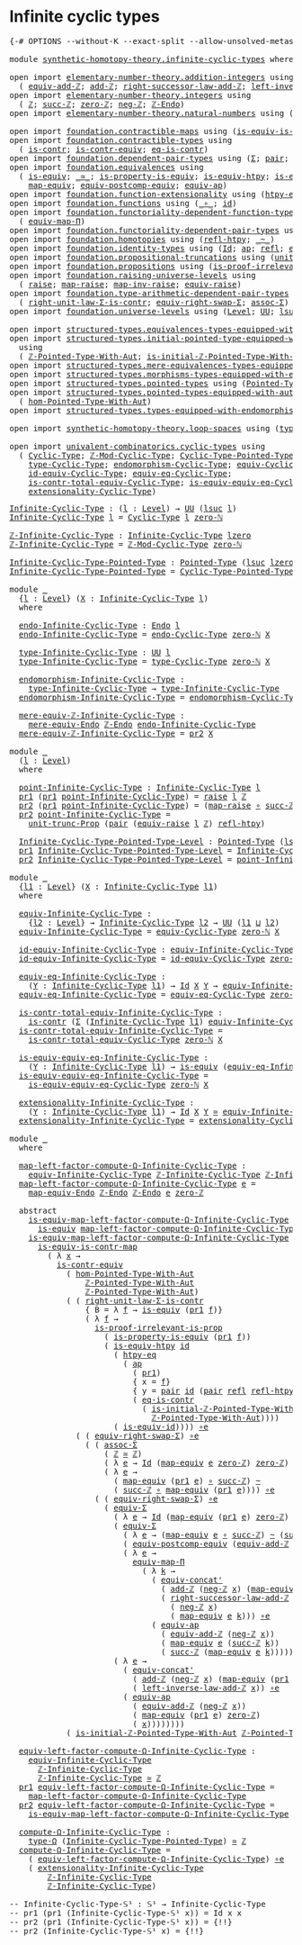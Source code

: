 # Infinite cyclic types

<pre class="Agda"><a id="34" class="Symbol">{-#</a> <a id="38" class="Keyword">OPTIONS</a> <a id="46" class="Pragma">--without-K</a> <a id="58" class="Pragma">--exact-split</a> <a id="72" class="Pragma">--allow-unsolved-metas</a> <a id="95" class="Symbol">#-}</a>

<a id="100" class="Keyword">module</a> <a id="107" href="synthetic-homotopy-theory.infinite-cyclic-types.html" class="Module">synthetic-homotopy-theory.infinite-cyclic-types</a> <a id="155" class="Keyword">where</a>

<a id="162" class="Keyword">open</a> <a id="167" class="Keyword">import</a> <a id="174" href="elementary-number-theory.addition-integers.html" class="Module">elementary-number-theory.addition-integers</a> <a id="217" class="Keyword">using</a>
  <a id="225" class="Symbol">(</a> <a id="227" href="elementary-number-theory.addition-integers.html#14023" class="Function">equiv-add-ℤ</a><a id="238" class="Symbol">;</a> <a id="240" href="elementary-number-theory.addition-integers.html#1631" class="Function">add-ℤ</a><a id="245" class="Symbol">;</a> <a id="247" href="elementary-number-theory.addition-integers.html#4142" class="Function">right-successor-law-add-ℤ</a><a id="272" class="Symbol">;</a> <a id="274" href="elementary-number-theory.addition-integers.html#7305" class="Function">left-inverse-law-add-ℤ</a><a id="296" class="Symbol">)</a>
<a id="298" class="Keyword">open</a> <a id="303" class="Keyword">import</a> <a id="310" href="elementary-number-theory.integers.html" class="Module">elementary-number-theory.integers</a> <a id="344" class="Keyword">using</a>
  <a id="352" class="Symbol">(</a> <a id="354" href="elementary-number-theory.integers.html#2078" class="Function">ℤ</a><a id="355" class="Symbol">;</a> <a id="357" href="elementary-number-theory.integers.html#3662" class="Function">succ-ℤ</a><a id="363" class="Symbol">;</a> <a id="365" href="elementary-number-theory.integers.html#2321" class="Function">zero-ℤ</a><a id="371" class="Symbol">;</a> <a id="373" href="elementary-number-theory.integers.html#4087" class="Function">neg-ℤ</a><a id="378" class="Symbol">;</a> <a id="380" href="elementary-number-theory.integers.html#3987" class="Function">ℤ-Endo</a><a id="386" class="Symbol">)</a>
<a id="388" class="Keyword">open</a> <a id="393" class="Keyword">import</a> <a id="400" href="elementary-number-theory.natural-numbers.html" class="Module">elementary-number-theory.natural-numbers</a> <a id="441" class="Keyword">using</a> <a id="447" class="Symbol">(</a><a id="448" href="elementary-number-theory.natural-numbers.html#1569" class="InductiveConstructor">zero-ℕ</a><a id="454" class="Symbol">)</a>

<a id="457" class="Keyword">open</a> <a id="462" class="Keyword">import</a> <a id="469" href="foundation.contractible-maps.html" class="Module">foundation.contractible-maps</a> <a id="498" class="Keyword">using</a> <a id="504" class="Symbol">(</a><a id="505" href="foundation-core.contractible-maps.html#2380" class="Function">is-equiv-is-contr-map</a><a id="526" class="Symbol">)</a>
<a id="528" class="Keyword">open</a> <a id="533" class="Keyword">import</a> <a id="540" href="foundation.contractible-types.html" class="Module">foundation.contractible-types</a> <a id="570" class="Keyword">using</a>
  <a id="578" class="Symbol">(</a> <a id="580" href="foundation-core.contractible-types.html#1006" class="Function">is-contr</a><a id="588" class="Symbol">;</a> <a id="590" href="foundation-core.contractible-types.html#3304" class="Function">is-contr-equiv</a><a id="604" class="Symbol">;</a> <a id="606" href="foundation-core.contractible-types.html#1311" class="Function">eq-is-contr</a><a id="617" class="Symbol">)</a>
<a id="619" class="Keyword">open</a> <a id="624" class="Keyword">import</a> <a id="631" href="foundation.dependent-pair-types.html" class="Module">foundation.dependent-pair-types</a> <a id="663" class="Keyword">using</a> <a id="669" class="Symbol">(</a><a id="670" href="foundation-core.dependent-pair-types.html#515" class="Record">Σ</a><a id="671" class="Symbol">;</a> <a id="673" href="foundation-core.dependent-pair-types.html#588" class="InductiveConstructor">pair</a><a id="677" class="Symbol">;</a> <a id="679" href="foundation-core.dependent-pair-types.html#605" class="Field">pr1</a><a id="682" class="Symbol">;</a> <a id="684" href="foundation-core.dependent-pair-types.html#617" class="Field">pr2</a><a id="687" class="Symbol">)</a>
<a id="689" class="Keyword">open</a> <a id="694" class="Keyword">import</a> <a id="701" href="foundation.equivalences.html" class="Module">foundation.equivalences</a> <a id="725" class="Keyword">using</a>
  <a id="733" class="Symbol">(</a> <a id="735" href="foundation-core.equivalences.html#1556" class="Function">is-equiv</a><a id="743" class="Symbol">;</a> <a id="745" href="foundation-core.equivalences.html#1621" class="Function Operator">_≃_</a><a id="748" class="Symbol">;</a> <a id="750" href="foundation.equivalences.html#11306" class="Function">is-property-is-equiv</a><a id="770" class="Symbol">;</a> <a id="772" href="foundation-core.equivalences.html#10158" class="Function">is-equiv-htpy</a><a id="785" class="Symbol">;</a> <a id="787" href="foundation-core.equivalences.html#2323" class="Function">is-equiv-id</a><a id="798" class="Symbol">;</a> <a id="800" href="foundation-core.equivalences.html#7869" class="Function Operator">_∘e_</a><a id="804" class="Symbol">;</a>
    <a id="810" href="foundation-core.equivalences.html#1821" class="Function">map-equiv</a><a id="819" class="Symbol">;</a> <a id="821" href="foundation.equivalences.html#18187" class="Function">equiv-postcomp-equiv</a><a id="841" class="Symbol">;</a> <a id="843" href="foundation-core.equivalences.html#16746" class="Function">equiv-ap</a><a id="851" class="Symbol">)</a>
<a id="853" class="Keyword">open</a> <a id="858" class="Keyword">import</a> <a id="865" href="foundation.function-extensionality.html" class="Module">foundation.function-extensionality</a> <a id="900" class="Keyword">using</a> <a id="906" class="Symbol">(</a><a id="907" href="foundation-core.function-extensionality.html#965" class="Function">htpy-eq</a><a id="914" class="Symbol">)</a>
<a id="916" class="Keyword">open</a> <a id="921" class="Keyword">import</a> <a id="928" href="foundation.functions.html" class="Module">foundation.functions</a> <a id="949" class="Keyword">using</a> <a id="955" class="Symbol">(</a><a id="956" href="foundation-core.functions.html#420" class="Function Operator">_∘_</a><a id="959" class="Symbol">;</a> <a id="961" href="foundation-core.functions.html#322" class="Function">id</a><a id="963" class="Symbol">)</a>
<a id="965" class="Keyword">open</a> <a id="970" class="Keyword">import</a> <a id="977" href="foundation.functoriality-dependent-function-types.html" class="Module">foundation.functoriality-dependent-function-types</a> <a id="1027" class="Keyword">using</a>
  <a id="1035" class="Symbol">(</a> <a id="1037" href="foundation-core.functoriality-dependent-function-types.html#2227" class="Function">equiv-map-Π</a><a id="1048" class="Symbol">)</a>
<a id="1050" class="Keyword">open</a> <a id="1055" class="Keyword">import</a> <a id="1062" href="foundation.functoriality-dependent-pair-types.html" class="Module">foundation.functoriality-dependent-pair-types</a> <a id="1108" class="Keyword">using</a> <a id="1114" class="Symbol">(</a><a id="1115" href="foundation-core.functoriality-dependent-pair-types.html#10884" class="Function">equiv-Σ</a><a id="1122" class="Symbol">)</a>
<a id="1124" class="Keyword">open</a> <a id="1129" class="Keyword">import</a> <a id="1136" href="foundation.homotopies.html" class="Module">foundation.homotopies</a> <a id="1158" class="Keyword">using</a> <a id="1164" class="Symbol">(</a><a id="1165" href="foundation-core.homotopies.html#1368" class="Function">refl-htpy</a><a id="1174" class="Symbol">;</a> <a id="1176" href="foundation-core.homotopies.html#1249" class="Function Operator">_~_</a><a id="1179" class="Symbol">)</a>
<a id="1181" class="Keyword">open</a> <a id="1186" class="Keyword">import</a> <a id="1193" href="foundation.identity-types.html" class="Module">foundation.identity-types</a> <a id="1219" class="Keyword">using</a> <a id="1225" class="Symbol">(</a><a id="1226" href="foundation-core.identity-types.html#1767" class="Datatype">Id</a><a id="1228" class="Symbol">;</a> <a id="1230" href="foundation-core.identity-types.html#4003" class="Function">ap</a><a id="1232" class="Symbol">;</a> <a id="1234" href="foundation-core.identity-types.html#1820" class="InductiveConstructor">refl</a><a id="1238" class="Symbol">;</a> <a id="1240" href="foundation.identity-types.html#2719" class="Function">equiv-concat&#39;</a><a id="1253" class="Symbol">)</a>
<a id="1255" class="Keyword">open</a> <a id="1260" class="Keyword">import</a> <a id="1267" href="foundation.propositional-truncations.html" class="Module">foundation.propositional-truncations</a> <a id="1304" class="Keyword">using</a> <a id="1310" class="Symbol">(</a><a id="1311" href="foundation.propositional-truncations.html#2293" class="Function">unit-trunc-Prop</a><a id="1326" class="Symbol">)</a>
<a id="1328" class="Keyword">open</a> <a id="1333" class="Keyword">import</a> <a id="1340" href="foundation.propositions.html" class="Module">foundation.propositions</a> <a id="1364" class="Keyword">using</a> <a id="1370" class="Symbol">(</a><a id="1371" href="foundation-core.propositions.html#3047" class="Function">is-proof-irrelevant-is-prop</a><a id="1398" class="Symbol">)</a>
<a id="1400" class="Keyword">open</a> <a id="1405" class="Keyword">import</a> <a id="1412" href="foundation.raising-universe-levels.html" class="Module">foundation.raising-universe-levels</a> <a id="1447" class="Keyword">using</a>
  <a id="1455" class="Symbol">(</a> <a id="1457" href="foundation.raising-universe-levels.html#973" class="Datatype">raise</a><a id="1462" class="Symbol">;</a> <a id="1464" href="foundation.raising-universe-levels.html#1038" class="InductiveConstructor">map-raise</a><a id="1473" class="Symbol">;</a> <a id="1475" href="foundation.raising-universe-levels.html#1114" class="Function">map-inv-raise</a><a id="1488" class="Symbol">;</a> <a id="1490" href="foundation.raising-universe-levels.html#1550" class="Function">equiv-raise</a><a id="1501" class="Symbol">)</a>
<a id="1503" class="Keyword">open</a> <a id="1508" class="Keyword">import</a> <a id="1515" href="foundation.type-arithmetic-dependent-pair-types.html" class="Module">foundation.type-arithmetic-dependent-pair-types</a> <a id="1563" class="Keyword">using</a>
  <a id="1571" class="Symbol">(</a> <a id="1573" href="foundation-core.type-arithmetic-dependent-pair-types.html#4314" class="Function">right-unit-law-Σ-is-contr</a><a id="1598" class="Symbol">;</a> <a id="1600" href="foundation-core.type-arithmetic-dependent-pair-types.html#11376" class="Function">equiv-right-swap-Σ</a><a id="1618" class="Symbol">;</a> <a id="1620" href="foundation-core.type-arithmetic-dependent-pair-types.html#5675" class="Function">assoc-Σ</a><a id="1627" class="Symbol">)</a>
<a id="1629" class="Keyword">open</a> <a id="1634" class="Keyword">import</a> <a id="1641" href="foundation.universe-levels.html" class="Module">foundation.universe-levels</a> <a id="1668" class="Keyword">using</a> <a id="1674" class="Symbol">(</a><a id="1675" href="Agda.Primitive.html#597" class="Postulate">Level</a><a id="1680" class="Symbol">;</a> <a id="1682" href="foundation-core.universe-levels.html#235" class="Primitive">UU</a><a id="1684" class="Symbol">;</a> <a id="1686" href="Agda.Primitive.html#780" class="Primitive">lsuc</a><a id="1690" class="Symbol">;</a> <a id="1692" href="Agda.Primitive.html#764" class="Primitive">lzero</a><a id="1697" class="Symbol">;</a> <a id="1699" href="Agda.Primitive.html#810" class="Primitive Operator">_⊔_</a><a id="1702" class="Symbol">)</a>

<a id="1705" class="Keyword">open</a> <a id="1710" class="Keyword">import</a> <a id="1717" href="structured-types.equivalences-types-equipped-with-endomorphisms.html" class="Module">structured-types.equivalences-types-equipped-with-endomorphisms</a>
<a id="1781" class="Keyword">open</a> <a id="1786" class="Keyword">import</a> <a id="1793" href="structured-types.initial-pointed-type-equipped-with-automorphism.html" class="Module">structured-types.initial-pointed-type-equipped-with-automorphism</a>
  <a id="1860" class="Keyword">using</a>
  <a id="1868" class="Symbol">(</a> <a id="1870" href="structured-types.initial-pointed-type-equipped-with-automorphism.html#993" class="Function">ℤ-Pointed-Type-With-Aut</a><a id="1893" class="Symbol">;</a> <a id="1895" href="structured-types.initial-pointed-type-equipped-with-automorphism.html#9674" class="Function">is-initial-ℤ-Pointed-Type-With-Aut</a><a id="1929" class="Symbol">)</a>
<a id="1931" class="Keyword">open</a> <a id="1936" class="Keyword">import</a> <a id="1943" href="structured-types.mere-equivalences-types-equipped-with-endomorphisms.html" class="Module">structured-types.mere-equivalences-types-equipped-with-endomorphisms</a>
<a id="2012" class="Keyword">open</a> <a id="2017" class="Keyword">import</a> <a id="2024" href="structured-types.morphisms-types-equipped-with-endomorphisms.html" class="Module">structured-types.morphisms-types-equipped-with-endomorphisms</a>
<a id="2085" class="Keyword">open</a> <a id="2090" class="Keyword">import</a> <a id="2097" href="structured-types.pointed-types.html" class="Module">structured-types.pointed-types</a> <a id="2128" class="Keyword">using</a> <a id="2134" class="Symbol">(</a><a id="2135" href="structured-types.pointed-types.html#383" class="Function">Pointed-Type</a><a id="2147" class="Symbol">)</a>
<a id="2149" class="Keyword">open</a> <a id="2154" class="Keyword">import</a> <a id="2161" href="structured-types.pointed-types-equipped-with-automorphisms.html" class="Module">structured-types.pointed-types-equipped-with-automorphisms</a> <a id="2220" class="Keyword">using</a>
  <a id="2228" class="Symbol">(</a> <a id="2230" href="structured-types.pointed-types-equipped-with-automorphisms.html#2515" class="Function">hom-Pointed-Type-With-Aut</a><a id="2255" class="Symbol">)</a>
<a id="2257" class="Keyword">open</a> <a id="2262" class="Keyword">import</a> <a id="2269" href="structured-types.types-equipped-with-endomorphisms.html" class="Module">structured-types.types-equipped-with-endomorphisms</a>

<a id="2321" class="Keyword">open</a> <a id="2326" class="Keyword">import</a> <a id="2333" href="synthetic-homotopy-theory.loop-spaces.html" class="Module">synthetic-homotopy-theory.loop-spaces</a> <a id="2371" class="Keyword">using</a> <a id="2377" class="Symbol">(</a><a id="2378" href="synthetic-homotopy-theory.loop-spaces.html#1115" class="Function">type-Ω</a><a id="2384" class="Symbol">)</a>

<a id="2387" class="Keyword">open</a> <a id="2392" class="Keyword">import</a> <a id="2399" href="univalent-combinatorics.cyclic-types.html" class="Module">univalent-combinatorics.cyclic-types</a> <a id="2436" class="Keyword">using</a>
  <a id="2444" class="Symbol">(</a> <a id="2446" href="univalent-combinatorics.cyclic-types.html#4225" class="Function">Cyclic-Type</a><a id="2457" class="Symbol">;</a> <a id="2459" href="univalent-combinatorics.cyclic-types.html#5695" class="Function">ℤ-Mod-Cyclic-Type</a><a id="2476" class="Symbol">;</a> <a id="2478" href="univalent-combinatorics.cyclic-types.html#5958" class="Function">Cyclic-Type-Pointed-Type</a><a id="2502" class="Symbol">;</a> <a id="2504" href="univalent-combinatorics.cyclic-types.html#4382" class="Function">endo-Cyclic-Type</a><a id="2520" class="Symbol">;</a>
    <a id="2526" href="univalent-combinatorics.cyclic-types.html#4438" class="Function">type-Cyclic-Type</a><a id="2542" class="Symbol">;</a> <a id="2544" href="univalent-combinatorics.cyclic-types.html#4513" class="Function">endomorphism-Cyclic-Type</a><a id="2568" class="Symbol">;</a> <a id="2570" href="univalent-combinatorics.cyclic-types.html#6272" class="Function">equiv-Cyclic-Type</a><a id="2587" class="Symbol">;</a>
    <a id="2593" href="univalent-combinatorics.cyclic-types.html#7111" class="Function">id-equiv-Cyclic-Type</a><a id="2613" class="Symbol">;</a> <a id="2615" href="univalent-combinatorics.cyclic-types.html#7272" class="Function">equiv-eq-Cyclic-Type</a><a id="2635" class="Symbol">;</a>
    <a id="2641" href="univalent-combinatorics.cyclic-types.html#7411" class="Function">is-contr-total-equiv-Cyclic-Type</a><a id="2673" class="Symbol">;</a> <a id="2675" href="univalent-combinatorics.cyclic-types.html#7890" class="Function">is-equiv-equiv-eq-Cyclic-Type</a><a id="2704" class="Symbol">;</a>
    <a id="2710" href="univalent-combinatorics.cyclic-types.html#8132" class="Function">extensionality-Cyclic-Type</a><a id="2736" class="Symbol">)</a>
</pre>
<pre class="Agda"><a id="Infinite-Cyclic-Type"></a><a id="2751" href="synthetic-homotopy-theory.infinite-cyclic-types.html#2751" class="Function">Infinite-Cyclic-Type</a> <a id="2772" class="Symbol">:</a> <a id="2774" class="Symbol">(</a><a id="2775" href="synthetic-homotopy-theory.infinite-cyclic-types.html#2775" class="Bound">l</a> <a id="2777" class="Symbol">:</a> <a id="2779" href="Agda.Primitive.html#597" class="Postulate">Level</a><a id="2784" class="Symbol">)</a> <a id="2786" class="Symbol">→</a> <a id="2788" href="foundation-core.universe-levels.html#235" class="Primitive">UU</a> <a id="2791" class="Symbol">(</a><a id="2792" href="Agda.Primitive.html#780" class="Primitive">lsuc</a> <a id="2797" href="synthetic-homotopy-theory.infinite-cyclic-types.html#2775" class="Bound">l</a><a id="2798" class="Symbol">)</a>
<a id="2800" href="synthetic-homotopy-theory.infinite-cyclic-types.html#2751" class="Function">Infinite-Cyclic-Type</a> <a id="2821" href="synthetic-homotopy-theory.infinite-cyclic-types.html#2821" class="Bound">l</a> <a id="2823" class="Symbol">=</a> <a id="2825" href="univalent-combinatorics.cyclic-types.html#4225" class="Function">Cyclic-Type</a> <a id="2837" href="synthetic-homotopy-theory.infinite-cyclic-types.html#2821" class="Bound">l</a> <a id="2839" href="elementary-number-theory.natural-numbers.html#1569" class="InductiveConstructor">zero-ℕ</a> 

<a id="ℤ-Infinite-Cyclic-Type"></a><a id="2848" href="synthetic-homotopy-theory.infinite-cyclic-types.html#2848" class="Function">ℤ-Infinite-Cyclic-Type</a> <a id="2871" class="Symbol">:</a> <a id="2873" href="synthetic-homotopy-theory.infinite-cyclic-types.html#2751" class="Function">Infinite-Cyclic-Type</a> <a id="2894" href="Agda.Primitive.html#764" class="Primitive">lzero</a>
<a id="2900" href="synthetic-homotopy-theory.infinite-cyclic-types.html#2848" class="Function">ℤ-Infinite-Cyclic-Type</a> <a id="2923" class="Symbol">=</a> <a id="2925" href="univalent-combinatorics.cyclic-types.html#5695" class="Function">ℤ-Mod-Cyclic-Type</a> <a id="2943" href="elementary-number-theory.natural-numbers.html#1569" class="InductiveConstructor">zero-ℕ</a>

<a id="Infinite-Cyclic-Type-Pointed-Type"></a><a id="2951" href="synthetic-homotopy-theory.infinite-cyclic-types.html#2951" class="Function">Infinite-Cyclic-Type-Pointed-Type</a> <a id="2985" class="Symbol">:</a> <a id="2987" href="structured-types.pointed-types.html#383" class="Function">Pointed-Type</a> <a id="3000" class="Symbol">(</a><a id="3001" href="Agda.Primitive.html#780" class="Primitive">lsuc</a> <a id="3006" href="Agda.Primitive.html#764" class="Primitive">lzero</a><a id="3011" class="Symbol">)</a>
<a id="3013" href="synthetic-homotopy-theory.infinite-cyclic-types.html#2951" class="Function">Infinite-Cyclic-Type-Pointed-Type</a> <a id="3047" class="Symbol">=</a> <a id="3049" href="univalent-combinatorics.cyclic-types.html#5958" class="Function">Cyclic-Type-Pointed-Type</a> <a id="3074" href="elementary-number-theory.natural-numbers.html#1569" class="InductiveConstructor">zero-ℕ</a>

<a id="3082" class="Keyword">module</a> <a id="3089" href="synthetic-homotopy-theory.infinite-cyclic-types.html#3089" class="Module">_</a>
  <a id="3093" class="Symbol">{</a><a id="3094" href="synthetic-homotopy-theory.infinite-cyclic-types.html#3094" class="Bound">l</a> <a id="3096" class="Symbol">:</a> <a id="3098" href="Agda.Primitive.html#597" class="Postulate">Level</a><a id="3103" class="Symbol">}</a> <a id="3105" class="Symbol">(</a><a id="3106" href="synthetic-homotopy-theory.infinite-cyclic-types.html#3106" class="Bound">X</a> <a id="3108" class="Symbol">:</a> <a id="3110" href="synthetic-homotopy-theory.infinite-cyclic-types.html#2751" class="Function">Infinite-Cyclic-Type</a> <a id="3131" href="synthetic-homotopy-theory.infinite-cyclic-types.html#3094" class="Bound">l</a><a id="3132" class="Symbol">)</a>
  <a id="3136" class="Keyword">where</a>

  <a id="3145" href="synthetic-homotopy-theory.infinite-cyclic-types.html#3145" class="Function">endo-Infinite-Cyclic-Type</a> <a id="3171" class="Symbol">:</a> <a id="3173" href="structured-types.types-equipped-with-endomorphisms.html#454" class="Function">Endo</a> <a id="3178" href="synthetic-homotopy-theory.infinite-cyclic-types.html#3094" class="Bound">l</a>
  <a id="3182" href="synthetic-homotopy-theory.infinite-cyclic-types.html#3145" class="Function">endo-Infinite-Cyclic-Type</a> <a id="3208" class="Symbol">=</a> <a id="3210" href="univalent-combinatorics.cyclic-types.html#4382" class="Function">endo-Cyclic-Type</a> <a id="3227" href="elementary-number-theory.natural-numbers.html#1569" class="InductiveConstructor">zero-ℕ</a> <a id="3234" href="synthetic-homotopy-theory.infinite-cyclic-types.html#3106" class="Bound">X</a>
  
  <a id="3241" href="synthetic-homotopy-theory.infinite-cyclic-types.html#3241" class="Function">type-Infinite-Cyclic-Type</a> <a id="3267" class="Symbol">:</a> <a id="3269" href="foundation-core.universe-levels.html#235" class="Primitive">UU</a> <a id="3272" href="synthetic-homotopy-theory.infinite-cyclic-types.html#3094" class="Bound">l</a>
  <a id="3276" href="synthetic-homotopy-theory.infinite-cyclic-types.html#3241" class="Function">type-Infinite-Cyclic-Type</a> <a id="3302" class="Symbol">=</a> <a id="3304" href="univalent-combinatorics.cyclic-types.html#4438" class="Function">type-Cyclic-Type</a> <a id="3321" href="elementary-number-theory.natural-numbers.html#1569" class="InductiveConstructor">zero-ℕ</a> <a id="3328" href="synthetic-homotopy-theory.infinite-cyclic-types.html#3106" class="Bound">X</a>
  
  <a id="3335" href="synthetic-homotopy-theory.infinite-cyclic-types.html#3335" class="Function">endomorphism-Infinite-Cyclic-Type</a> <a id="3369" class="Symbol">:</a>
    <a id="3375" href="synthetic-homotopy-theory.infinite-cyclic-types.html#3241" class="Function">type-Infinite-Cyclic-Type</a> <a id="3401" class="Symbol">→</a> <a id="3403" href="synthetic-homotopy-theory.infinite-cyclic-types.html#3241" class="Function">type-Infinite-Cyclic-Type</a>
  <a id="3431" href="synthetic-homotopy-theory.infinite-cyclic-types.html#3335" class="Function">endomorphism-Infinite-Cyclic-Type</a> <a id="3465" class="Symbol">=</a> <a id="3467" href="univalent-combinatorics.cyclic-types.html#4513" class="Function">endomorphism-Cyclic-Type</a> <a id="3492" href="elementary-number-theory.natural-numbers.html#1569" class="InductiveConstructor">zero-ℕ</a> <a id="3499" href="synthetic-homotopy-theory.infinite-cyclic-types.html#3106" class="Bound">X</a>

  <a id="3504" href="synthetic-homotopy-theory.infinite-cyclic-types.html#3504" class="Function">mere-equiv-ℤ-Infinite-Cyclic-Type</a> <a id="3538" class="Symbol">:</a>
    <a id="3544" href="structured-types.mere-equivalences-types-equipped-with-endomorphisms.html#944" class="Function">mere-equiv-Endo</a> <a id="3560" href="elementary-number-theory.integers.html#3987" class="Function">ℤ-Endo</a> <a id="3567" href="synthetic-homotopy-theory.infinite-cyclic-types.html#3145" class="Function">endo-Infinite-Cyclic-Type</a>
  <a id="3595" href="synthetic-homotopy-theory.infinite-cyclic-types.html#3504" class="Function">mere-equiv-ℤ-Infinite-Cyclic-Type</a> <a id="3629" class="Symbol">=</a> <a id="3631" href="foundation-core.dependent-pair-types.html#617" class="Field">pr2</a> <a id="3635" href="synthetic-homotopy-theory.infinite-cyclic-types.html#3106" class="Bound">X</a>
  
<a id="3640" class="Keyword">module</a> <a id="3647" href="synthetic-homotopy-theory.infinite-cyclic-types.html#3647" class="Module">_</a>
  <a id="3651" class="Symbol">(</a><a id="3652" href="synthetic-homotopy-theory.infinite-cyclic-types.html#3652" class="Bound">l</a> <a id="3654" class="Symbol">:</a> <a id="3656" href="Agda.Primitive.html#597" class="Postulate">Level</a><a id="3661" class="Symbol">)</a>
  <a id="3665" class="Keyword">where</a>

  <a id="3674" href="synthetic-homotopy-theory.infinite-cyclic-types.html#3674" class="Function">point-Infinite-Cyclic-Type</a> <a id="3701" class="Symbol">:</a> <a id="3703" href="synthetic-homotopy-theory.infinite-cyclic-types.html#2751" class="Function">Infinite-Cyclic-Type</a> <a id="3724" href="synthetic-homotopy-theory.infinite-cyclic-types.html#3652" class="Bound">l</a>
  <a id="3728" href="foundation-core.dependent-pair-types.html#605" class="Field">pr1</a> <a id="3732" class="Symbol">(</a><a id="3733" href="foundation-core.dependent-pair-types.html#605" class="Field">pr1</a> <a id="3737" href="synthetic-homotopy-theory.infinite-cyclic-types.html#3674" class="Function">point-Infinite-Cyclic-Type</a><a id="3763" class="Symbol">)</a> <a id="3765" class="Symbol">=</a> <a id="3767" href="foundation.raising-universe-levels.html#973" class="Datatype">raise</a> <a id="3773" href="synthetic-homotopy-theory.infinite-cyclic-types.html#3652" class="Bound">l</a> <a id="3775" href="elementary-number-theory.integers.html#2078" class="Function">ℤ</a>
  <a id="3779" href="foundation-core.dependent-pair-types.html#617" class="Field">pr2</a> <a id="3783" class="Symbol">(</a><a id="3784" href="foundation-core.dependent-pair-types.html#605" class="Field">pr1</a> <a id="3788" href="synthetic-homotopy-theory.infinite-cyclic-types.html#3674" class="Function">point-Infinite-Cyclic-Type</a><a id="3814" class="Symbol">)</a> <a id="3816" class="Symbol">=</a> <a id="3818" class="Symbol">(</a><a id="3819" href="foundation.raising-universe-levels.html#1038" class="InductiveConstructor">map-raise</a> <a id="3829" href="foundation-core.functions.html#420" class="Function Operator">∘</a> <a id="3831" href="elementary-number-theory.integers.html#3662" class="Function">succ-ℤ</a><a id="3837" class="Symbol">)</a> <a id="3839" href="foundation-core.functions.html#420" class="Function Operator">∘</a> <a id="3841" href="foundation.raising-universe-levels.html#1114" class="Function">map-inv-raise</a>
  <a id="3857" href="foundation-core.dependent-pair-types.html#617" class="Field">pr2</a> <a id="3861" href="synthetic-homotopy-theory.infinite-cyclic-types.html#3674" class="Function">point-Infinite-Cyclic-Type</a> <a id="3888" class="Symbol">=</a>
    <a id="3894" href="foundation.propositional-truncations.html#2293" class="Function">unit-trunc-Prop</a> <a id="3910" class="Symbol">(</a><a id="3911" href="foundation-core.dependent-pair-types.html#588" class="InductiveConstructor">pair</a> <a id="3916" class="Symbol">(</a><a id="3917" href="foundation.raising-universe-levels.html#1550" class="Function">equiv-raise</a> <a id="3929" href="synthetic-homotopy-theory.infinite-cyclic-types.html#3652" class="Bound">l</a> <a id="3931" href="elementary-number-theory.integers.html#2078" class="Function">ℤ</a><a id="3932" class="Symbol">)</a> <a id="3934" href="foundation-core.homotopies.html#1368" class="Function">refl-htpy</a><a id="3943" class="Symbol">)</a>

  <a id="3948" href="synthetic-homotopy-theory.infinite-cyclic-types.html#3948" class="Function">Infinite-Cyclic-Type-Pointed-Type-Level</a> <a id="3988" class="Symbol">:</a> <a id="3990" href="structured-types.pointed-types.html#383" class="Function">Pointed-Type</a> <a id="4003" class="Symbol">(</a><a id="4004" href="Agda.Primitive.html#780" class="Primitive">lsuc</a> <a id="4009" href="synthetic-homotopy-theory.infinite-cyclic-types.html#3652" class="Bound">l</a><a id="4010" class="Symbol">)</a>
  <a id="4014" href="foundation-core.dependent-pair-types.html#605" class="Field">pr1</a> <a id="4018" href="synthetic-homotopy-theory.infinite-cyclic-types.html#3948" class="Function">Infinite-Cyclic-Type-Pointed-Type-Level</a> <a id="4058" class="Symbol">=</a> <a id="4060" href="synthetic-homotopy-theory.infinite-cyclic-types.html#2751" class="Function">Infinite-Cyclic-Type</a> <a id="4081" href="synthetic-homotopy-theory.infinite-cyclic-types.html#3652" class="Bound">l</a>
  <a id="4085" href="foundation-core.dependent-pair-types.html#617" class="Field">pr2</a> <a id="4089" href="synthetic-homotopy-theory.infinite-cyclic-types.html#3948" class="Function">Infinite-Cyclic-Type-Pointed-Type-Level</a> <a id="4129" class="Symbol">=</a> <a id="4131" href="synthetic-homotopy-theory.infinite-cyclic-types.html#3674" class="Function">point-Infinite-Cyclic-Type</a>

<a id="4159" class="Keyword">module</a> <a id="4166" href="synthetic-homotopy-theory.infinite-cyclic-types.html#4166" class="Module">_</a>
  <a id="4170" class="Symbol">{</a><a id="4171" href="synthetic-homotopy-theory.infinite-cyclic-types.html#4171" class="Bound">l1</a> <a id="4174" class="Symbol">:</a> <a id="4176" href="Agda.Primitive.html#597" class="Postulate">Level</a><a id="4181" class="Symbol">}</a> <a id="4183" class="Symbol">(</a><a id="4184" href="synthetic-homotopy-theory.infinite-cyclic-types.html#4184" class="Bound">X</a> <a id="4186" class="Symbol">:</a> <a id="4188" href="synthetic-homotopy-theory.infinite-cyclic-types.html#2751" class="Function">Infinite-Cyclic-Type</a> <a id="4209" href="synthetic-homotopy-theory.infinite-cyclic-types.html#4171" class="Bound">l1</a><a id="4211" class="Symbol">)</a> 
  <a id="4216" class="Keyword">where</a>
  
  <a id="4227" href="synthetic-homotopy-theory.infinite-cyclic-types.html#4227" class="Function">equiv-Infinite-Cyclic-Type</a> <a id="4254" class="Symbol">:</a>
    <a id="4260" class="Symbol">{</a><a id="4261" href="synthetic-homotopy-theory.infinite-cyclic-types.html#4261" class="Bound">l2</a> <a id="4264" class="Symbol">:</a> <a id="4266" href="Agda.Primitive.html#597" class="Postulate">Level</a><a id="4271" class="Symbol">}</a> <a id="4273" class="Symbol">→</a> <a id="4275" href="synthetic-homotopy-theory.infinite-cyclic-types.html#2751" class="Function">Infinite-Cyclic-Type</a> <a id="4296" href="synthetic-homotopy-theory.infinite-cyclic-types.html#4261" class="Bound">l2</a> <a id="4299" class="Symbol">→</a> <a id="4301" href="foundation-core.universe-levels.html#235" class="Primitive">UU</a> <a id="4304" class="Symbol">(</a><a id="4305" href="synthetic-homotopy-theory.infinite-cyclic-types.html#4171" class="Bound">l1</a> <a id="4308" href="Agda.Primitive.html#810" class="Primitive Operator">⊔</a> <a id="4310" href="synthetic-homotopy-theory.infinite-cyclic-types.html#4261" class="Bound">l2</a><a id="4312" class="Symbol">)</a>
  <a id="4316" href="synthetic-homotopy-theory.infinite-cyclic-types.html#4227" class="Function">equiv-Infinite-Cyclic-Type</a> <a id="4343" class="Symbol">=</a> <a id="4345" href="univalent-combinatorics.cyclic-types.html#6272" class="Function">equiv-Cyclic-Type</a> <a id="4363" href="elementary-number-theory.natural-numbers.html#1569" class="InductiveConstructor">zero-ℕ</a> <a id="4370" href="synthetic-homotopy-theory.infinite-cyclic-types.html#4184" class="Bound">X</a>

  <a id="4375" href="synthetic-homotopy-theory.infinite-cyclic-types.html#4375" class="Function">id-equiv-Infinite-Cyclic-Type</a> <a id="4405" class="Symbol">:</a> <a id="4407" href="synthetic-homotopy-theory.infinite-cyclic-types.html#4227" class="Function">equiv-Infinite-Cyclic-Type</a> <a id="4434" href="synthetic-homotopy-theory.infinite-cyclic-types.html#4184" class="Bound">X</a>
  <a id="4438" href="synthetic-homotopy-theory.infinite-cyclic-types.html#4375" class="Function">id-equiv-Infinite-Cyclic-Type</a> <a id="4468" class="Symbol">=</a> <a id="4470" href="univalent-combinatorics.cyclic-types.html#7111" class="Function">id-equiv-Cyclic-Type</a> <a id="4491" href="elementary-number-theory.natural-numbers.html#1569" class="InductiveConstructor">zero-ℕ</a> <a id="4498" href="synthetic-homotopy-theory.infinite-cyclic-types.html#4184" class="Bound">X</a>

  <a id="4503" href="synthetic-homotopy-theory.infinite-cyclic-types.html#4503" class="Function">equiv-eq-Infinite-Cyclic-Type</a> <a id="4533" class="Symbol">:</a>
    <a id="4539" class="Symbol">(</a><a id="4540" href="synthetic-homotopy-theory.infinite-cyclic-types.html#4540" class="Bound">Y</a> <a id="4542" class="Symbol">:</a> <a id="4544" href="synthetic-homotopy-theory.infinite-cyclic-types.html#2751" class="Function">Infinite-Cyclic-Type</a> <a id="4565" href="synthetic-homotopy-theory.infinite-cyclic-types.html#4171" class="Bound">l1</a><a id="4567" class="Symbol">)</a> <a id="4569" class="Symbol">→</a> <a id="4571" href="foundation-core.identity-types.html#1767" class="Datatype">Id</a> <a id="4574" href="synthetic-homotopy-theory.infinite-cyclic-types.html#4184" class="Bound">X</a> <a id="4576" href="synthetic-homotopy-theory.infinite-cyclic-types.html#4540" class="Bound">Y</a> <a id="4578" class="Symbol">→</a> <a id="4580" href="synthetic-homotopy-theory.infinite-cyclic-types.html#4227" class="Function">equiv-Infinite-Cyclic-Type</a> <a id="4607" href="synthetic-homotopy-theory.infinite-cyclic-types.html#4540" class="Bound">Y</a>
  <a id="4611" href="synthetic-homotopy-theory.infinite-cyclic-types.html#4503" class="Function">equiv-eq-Infinite-Cyclic-Type</a> <a id="4641" class="Symbol">=</a> <a id="4643" href="univalent-combinatorics.cyclic-types.html#7272" class="Function">equiv-eq-Cyclic-Type</a> <a id="4664" href="elementary-number-theory.natural-numbers.html#1569" class="InductiveConstructor">zero-ℕ</a> <a id="4671" href="synthetic-homotopy-theory.infinite-cyclic-types.html#4184" class="Bound">X</a>
  
  <a id="4678" href="synthetic-homotopy-theory.infinite-cyclic-types.html#4678" class="Function">is-contr-total-equiv-Infinite-Cyclic-Type</a> <a id="4720" class="Symbol">:</a>
    <a id="4726" href="foundation-core.contractible-types.html#1006" class="Function">is-contr</a> <a id="4735" class="Symbol">(</a><a id="4736" href="foundation-core.dependent-pair-types.html#515" class="Record">Σ</a> <a id="4738" class="Symbol">(</a><a id="4739" href="synthetic-homotopy-theory.infinite-cyclic-types.html#2751" class="Function">Infinite-Cyclic-Type</a> <a id="4760" href="synthetic-homotopy-theory.infinite-cyclic-types.html#4171" class="Bound">l1</a><a id="4762" class="Symbol">)</a> <a id="4764" href="synthetic-homotopy-theory.infinite-cyclic-types.html#4227" class="Function">equiv-Infinite-Cyclic-Type</a><a id="4790" class="Symbol">)</a>
  <a id="4794" href="synthetic-homotopy-theory.infinite-cyclic-types.html#4678" class="Function">is-contr-total-equiv-Infinite-Cyclic-Type</a> <a id="4836" class="Symbol">=</a>
    <a id="4842" href="univalent-combinatorics.cyclic-types.html#7411" class="Function">is-contr-total-equiv-Cyclic-Type</a> <a id="4875" href="elementary-number-theory.natural-numbers.html#1569" class="InductiveConstructor">zero-ℕ</a> <a id="4882" href="synthetic-homotopy-theory.infinite-cyclic-types.html#4184" class="Bound">X</a>

  <a id="4887" href="synthetic-homotopy-theory.infinite-cyclic-types.html#4887" class="Function">is-equiv-equiv-eq-Infinite-Cyclic-Type</a> <a id="4926" class="Symbol">:</a>
    <a id="4932" class="Symbol">(</a><a id="4933" href="synthetic-homotopy-theory.infinite-cyclic-types.html#4933" class="Bound">Y</a> <a id="4935" class="Symbol">:</a> <a id="4937" href="synthetic-homotopy-theory.infinite-cyclic-types.html#2751" class="Function">Infinite-Cyclic-Type</a> <a id="4958" href="synthetic-homotopy-theory.infinite-cyclic-types.html#4171" class="Bound">l1</a><a id="4960" class="Symbol">)</a> <a id="4962" class="Symbol">→</a> <a id="4964" href="foundation-core.equivalences.html#1556" class="Function">is-equiv</a> <a id="4973" class="Symbol">(</a><a id="4974" href="synthetic-homotopy-theory.infinite-cyclic-types.html#4503" class="Function">equiv-eq-Infinite-Cyclic-Type</a> <a id="5004" href="synthetic-homotopy-theory.infinite-cyclic-types.html#4933" class="Bound">Y</a><a id="5005" class="Symbol">)</a>
  <a id="5009" href="synthetic-homotopy-theory.infinite-cyclic-types.html#4887" class="Function">is-equiv-equiv-eq-Infinite-Cyclic-Type</a> <a id="5048" class="Symbol">=</a>
    <a id="5054" href="univalent-combinatorics.cyclic-types.html#7890" class="Function">is-equiv-equiv-eq-Cyclic-Type</a> <a id="5084" href="elementary-number-theory.natural-numbers.html#1569" class="InductiveConstructor">zero-ℕ</a> <a id="5091" href="synthetic-homotopy-theory.infinite-cyclic-types.html#4184" class="Bound">X</a>

  <a id="5096" href="synthetic-homotopy-theory.infinite-cyclic-types.html#5096" class="Function">extensionality-Infinite-Cyclic-Type</a> <a id="5132" class="Symbol">:</a>
    <a id="5138" class="Symbol">(</a><a id="5139" href="synthetic-homotopy-theory.infinite-cyclic-types.html#5139" class="Bound">Y</a> <a id="5141" class="Symbol">:</a> <a id="5143" href="synthetic-homotopy-theory.infinite-cyclic-types.html#2751" class="Function">Infinite-Cyclic-Type</a> <a id="5164" href="synthetic-homotopy-theory.infinite-cyclic-types.html#4171" class="Bound">l1</a><a id="5166" class="Symbol">)</a> <a id="5168" class="Symbol">→</a> <a id="5170" href="foundation-core.identity-types.html#1767" class="Datatype">Id</a> <a id="5173" href="synthetic-homotopy-theory.infinite-cyclic-types.html#4184" class="Bound">X</a> <a id="5175" href="synthetic-homotopy-theory.infinite-cyclic-types.html#5139" class="Bound">Y</a> <a id="5177" href="foundation-core.equivalences.html#1621" class="Function Operator">≃</a> <a id="5179" href="synthetic-homotopy-theory.infinite-cyclic-types.html#4227" class="Function">equiv-Infinite-Cyclic-Type</a> <a id="5206" href="synthetic-homotopy-theory.infinite-cyclic-types.html#5139" class="Bound">Y</a>
  <a id="5210" href="synthetic-homotopy-theory.infinite-cyclic-types.html#5096" class="Function">extensionality-Infinite-Cyclic-Type</a> <a id="5246" class="Symbol">=</a> <a id="5248" href="univalent-combinatorics.cyclic-types.html#8132" class="Function">extensionality-Cyclic-Type</a> <a id="5275" href="elementary-number-theory.natural-numbers.html#1569" class="InductiveConstructor">zero-ℕ</a> <a id="5282" href="synthetic-homotopy-theory.infinite-cyclic-types.html#4184" class="Bound">X</a>

<a id="5285" class="Keyword">module</a> <a id="5292" href="synthetic-homotopy-theory.infinite-cyclic-types.html#5292" class="Module">_</a>
  <a id="5296" class="Keyword">where</a>
  
  <a id="5307" href="synthetic-homotopy-theory.infinite-cyclic-types.html#5307" class="Function">map-left-factor-compute-Ω-Infinite-Cyclic-Type</a> <a id="5354" class="Symbol">:</a>
    <a id="5360" href="synthetic-homotopy-theory.infinite-cyclic-types.html#4227" class="Function">equiv-Infinite-Cyclic-Type</a> <a id="5387" href="synthetic-homotopy-theory.infinite-cyclic-types.html#2848" class="Function">ℤ-Infinite-Cyclic-Type</a> <a id="5410" href="synthetic-homotopy-theory.infinite-cyclic-types.html#2848" class="Function">ℤ-Infinite-Cyclic-Type</a> <a id="5433" class="Symbol">→</a> <a id="5435" href="elementary-number-theory.integers.html#2078" class="Function">ℤ</a>
  <a id="5439" href="synthetic-homotopy-theory.infinite-cyclic-types.html#5307" class="Function">map-left-factor-compute-Ω-Infinite-Cyclic-Type</a> <a id="5486" href="synthetic-homotopy-theory.infinite-cyclic-types.html#5486" class="Bound">e</a> <a id="5488" class="Symbol">=</a>
    <a id="5494" href="structured-types.equivalences-types-equipped-with-endomorphisms.html#1431" class="Function">map-equiv-Endo</a> <a id="5509" href="elementary-number-theory.integers.html#3987" class="Function">ℤ-Endo</a> <a id="5516" href="elementary-number-theory.integers.html#3987" class="Function">ℤ-Endo</a> <a id="5523" href="synthetic-homotopy-theory.infinite-cyclic-types.html#5486" class="Bound">e</a> <a id="5525" href="elementary-number-theory.integers.html#2321" class="Function">zero-ℤ</a>

  <a id="5535" class="Keyword">abstract</a>
    <a id="5548" href="synthetic-homotopy-theory.infinite-cyclic-types.html#5548" class="Function">is-equiv-map-left-factor-compute-Ω-Infinite-Cyclic-Type</a> <a id="5604" class="Symbol">:</a>
      <a id="5612" href="foundation-core.equivalences.html#1556" class="Function">is-equiv</a> <a id="5621" href="synthetic-homotopy-theory.infinite-cyclic-types.html#5307" class="Function">map-left-factor-compute-Ω-Infinite-Cyclic-Type</a>
    <a id="5672" href="synthetic-homotopy-theory.infinite-cyclic-types.html#5548" class="Function">is-equiv-map-left-factor-compute-Ω-Infinite-Cyclic-Type</a> <a id="5728" class="Symbol">=</a>
      <a id="5736" href="foundation-core.contractible-maps.html#2380" class="Function">is-equiv-is-contr-map</a>
        <a id="5766" class="Symbol">(</a> <a id="5768" class="Symbol">λ</a> <a id="5770" href="synthetic-homotopy-theory.infinite-cyclic-types.html#5770" class="Bound">x</a> <a id="5772" class="Symbol">→</a>
          <a id="5784" href="foundation-core.contractible-types.html#3304" class="Function">is-contr-equiv</a>
            <a id="5811" class="Symbol">(</a> <a id="5813" href="structured-types.pointed-types-equipped-with-automorphisms.html#2515" class="Function">hom-Pointed-Type-With-Aut</a>
                <a id="5855" href="structured-types.initial-pointed-type-equipped-with-automorphism.html#993" class="Function">ℤ-Pointed-Type-With-Aut</a>
                <a id="5895" href="structured-types.initial-pointed-type-equipped-with-automorphism.html#993" class="Function">ℤ-Pointed-Type-With-Aut</a><a id="5918" class="Symbol">)</a>
            <a id="5932" class="Symbol">(</a> <a id="5934" class="Symbol">(</a> <a id="5936" href="foundation-core.type-arithmetic-dependent-pair-types.html#4314" class="Function">right-unit-law-Σ-is-contr</a>
                <a id="5978" class="Symbol">{</a> <a id="5980" class="Argument">B</a> <a id="5982" class="Symbol">=</a> <a id="5984" class="Symbol">λ</a> <a id="5986" href="synthetic-homotopy-theory.infinite-cyclic-types.html#5986" class="Bound">f</a> <a id="5988" class="Symbol">→</a> <a id="5990" href="foundation-core.equivalences.html#1556" class="Function">is-equiv</a> <a id="5999" class="Symbol">(</a><a id="6000" href="foundation-core.dependent-pair-types.html#605" class="Field">pr1</a> <a id="6004" href="synthetic-homotopy-theory.infinite-cyclic-types.html#5986" class="Bound">f</a><a id="6005" class="Symbol">)}</a>
                <a id="6024" class="Symbol">(</a> <a id="6026" class="Symbol">λ</a> <a id="6028" href="synthetic-homotopy-theory.infinite-cyclic-types.html#6028" class="Bound">f</a> <a id="6030" class="Symbol">→</a>
                  <a id="6050" href="foundation-core.propositions.html#3047" class="Function">is-proof-irrelevant-is-prop</a>
                    <a id="6098" class="Symbol">(</a> <a id="6100" href="foundation.equivalences.html#11306" class="Function">is-property-is-equiv</a> <a id="6121" class="Symbol">(</a><a id="6122" href="foundation-core.dependent-pair-types.html#605" class="Field">pr1</a> <a id="6126" href="synthetic-homotopy-theory.infinite-cyclic-types.html#6028" class="Bound">f</a><a id="6127" class="Symbol">))</a>
                    <a id="6150" class="Symbol">(</a> <a id="6152" href="foundation-core.equivalences.html#10158" class="Function">is-equiv-htpy</a> <a id="6166" href="foundation-core.functions.html#322" class="Function">id</a>
                      <a id="6191" class="Symbol">(</a> <a id="6193" href="foundation-core.function-extensionality.html#965" class="Function">htpy-eq</a>
                        <a id="6225" class="Symbol">(</a> <a id="6227" href="foundation-core.identity-types.html#4003" class="Function">ap</a>
                          <a id="6256" class="Symbol">(</a> <a id="6258" href="foundation-core.dependent-pair-types.html#605" class="Field">pr1</a><a id="6261" class="Symbol">)</a>
                          <a id="6289" class="Symbol">{</a> <a id="6291" class="Argument">x</a> <a id="6293" class="Symbol">=</a> <a id="6295" href="synthetic-homotopy-theory.infinite-cyclic-types.html#6028" class="Bound">f</a><a id="6296" class="Symbol">}</a>
                          <a id="6324" class="Symbol">{</a> <a id="6326" class="Argument">y</a> <a id="6328" class="Symbol">=</a> <a id="6330" href="foundation-core.dependent-pair-types.html#588" class="InductiveConstructor">pair</a> <a id="6335" href="foundation-core.functions.html#322" class="Function">id</a> <a id="6338" class="Symbol">(</a><a id="6339" href="foundation-core.dependent-pair-types.html#588" class="InductiveConstructor">pair</a> <a id="6344" href="foundation-core.identity-types.html#1820" class="InductiveConstructor">refl</a> <a id="6349" href="foundation-core.homotopies.html#1368" class="Function">refl-htpy</a><a id="6358" class="Symbol">)}</a>
                          <a id="6387" class="Symbol">(</a> <a id="6389" href="foundation-core.contractible-types.html#1311" class="Function">eq-is-contr</a>
                            <a id="6429" class="Symbol">(</a> <a id="6431" href="structured-types.initial-pointed-type-equipped-with-automorphism.html#9674" class="Function">is-initial-ℤ-Pointed-Type-With-Aut</a>
                              <a id="6496" href="structured-types.initial-pointed-type-equipped-with-automorphism.html#993" class="Function">ℤ-Pointed-Type-With-Aut</a><a id="6519" class="Symbol">))))</a>
                      <a id="6546" class="Symbol">(</a> <a id="6548" href="foundation-core.equivalences.html#2323" class="Function">is-equiv-id</a><a id="6559" class="Symbol">))))</a> <a id="6564" href="foundation-core.equivalences.html#7869" class="Function Operator">∘e</a>
              <a id="6581" class="Symbol">(</a> <a id="6583" class="Symbol">(</a> <a id="6585" href="foundation-core.type-arithmetic-dependent-pair-types.html#11376" class="Function">equiv-right-swap-Σ</a><a id="6603" class="Symbol">)</a> <a id="6605" href="foundation-core.equivalences.html#7869" class="Function Operator">∘e</a>
                <a id="6624" class="Symbol">(</a> <a id="6626" class="Symbol">(</a> <a id="6628" href="foundation-core.type-arithmetic-dependent-pair-types.html#5675" class="Function">assoc-Σ</a>
                    <a id="6656" class="Symbol">(</a> <a id="6658" href="elementary-number-theory.integers.html#2078" class="Function">ℤ</a> <a id="6660" href="foundation-core.equivalences.html#1621" class="Function Operator">≃</a> <a id="6662" href="elementary-number-theory.integers.html#2078" class="Function">ℤ</a><a id="6663" class="Symbol">)</a>
                    <a id="6685" class="Symbol">(</a> <a id="6687" class="Symbol">λ</a> <a id="6689" href="synthetic-homotopy-theory.infinite-cyclic-types.html#6689" class="Bound">e</a> <a id="6691" class="Symbol">→</a> <a id="6693" href="foundation-core.identity-types.html#1767" class="Datatype">Id</a> <a id="6696" class="Symbol">(</a><a id="6697" href="foundation-core.equivalences.html#1821" class="Function">map-equiv</a> <a id="6707" href="synthetic-homotopy-theory.infinite-cyclic-types.html#6689" class="Bound">e</a> <a id="6709" href="elementary-number-theory.integers.html#2321" class="Function">zero-ℤ</a><a id="6715" class="Symbol">)</a> <a id="6717" href="elementary-number-theory.integers.html#2321" class="Function">zero-ℤ</a><a id="6723" class="Symbol">)</a>
                    <a id="6745" class="Symbol">(</a> <a id="6747" class="Symbol">λ</a> <a id="6749" href="synthetic-homotopy-theory.infinite-cyclic-types.html#6749" class="Bound">e</a> <a id="6751" class="Symbol">→</a>
                      <a id="6775" class="Symbol">(</a> <a id="6777" href="foundation-core.equivalences.html#1821" class="Function">map-equiv</a> <a id="6787" class="Symbol">(</a><a id="6788" href="foundation-core.dependent-pair-types.html#605" class="Field">pr1</a> <a id="6792" href="synthetic-homotopy-theory.infinite-cyclic-types.html#6749" class="Bound">e</a><a id="6793" class="Symbol">)</a> <a id="6795" href="foundation-core.functions.html#420" class="Function Operator">∘</a> <a id="6797" href="elementary-number-theory.integers.html#3662" class="Function">succ-ℤ</a><a id="6803" class="Symbol">)</a> <a id="6805" href="foundation-core.homotopies.html#1249" class="Function Operator">~</a>
                      <a id="6829" class="Symbol">(</a> <a id="6831" href="elementary-number-theory.integers.html#3662" class="Function">succ-ℤ</a> <a id="6838" href="foundation-core.functions.html#420" class="Function Operator">∘</a> <a id="6840" href="foundation-core.equivalences.html#1821" class="Function">map-equiv</a> <a id="6850" class="Symbol">(</a><a id="6851" href="foundation-core.dependent-pair-types.html#605" class="Field">pr1</a> <a id="6855" href="synthetic-homotopy-theory.infinite-cyclic-types.html#6749" class="Bound">e</a><a id="6856" class="Symbol">))))</a> <a id="6861" href="foundation-core.equivalences.html#7869" class="Function Operator">∘e</a>
                  <a id="6882" class="Symbol">(</a> <a id="6884" class="Symbol">(</a> <a id="6886" href="foundation-core.type-arithmetic-dependent-pair-types.html#11376" class="Function">equiv-right-swap-Σ</a><a id="6904" class="Symbol">)</a> <a id="6906" href="foundation-core.equivalences.html#7869" class="Function Operator">∘e</a>
                    <a id="6929" class="Symbol">(</a> <a id="6931" href="foundation-core.functoriality-dependent-pair-types.html#10884" class="Function">equiv-Σ</a>
                      <a id="6961" class="Symbol">(</a> <a id="6963" class="Symbol">λ</a> <a id="6965" href="synthetic-homotopy-theory.infinite-cyclic-types.html#6965" class="Bound">e</a> <a id="6967" class="Symbol">→</a> <a id="6969" href="foundation-core.identity-types.html#1767" class="Datatype">Id</a> <a id="6972" class="Symbol">(</a><a id="6973" href="foundation-core.equivalences.html#1821" class="Function">map-equiv</a> <a id="6983" class="Symbol">(</a><a id="6984" href="foundation-core.dependent-pair-types.html#605" class="Field">pr1</a> <a id="6988" href="synthetic-homotopy-theory.infinite-cyclic-types.html#6965" class="Bound">e</a><a id="6989" class="Symbol">)</a> <a id="6991" href="elementary-number-theory.integers.html#2321" class="Function">zero-ℤ</a><a id="6997" class="Symbol">)</a> <a id="6999" href="elementary-number-theory.integers.html#2321" class="Function">zero-ℤ</a><a id="7005" class="Symbol">)</a>
                      <a id="7029" class="Symbol">(</a> <a id="7031" href="foundation-core.functoriality-dependent-pair-types.html#10884" class="Function">equiv-Σ</a>
                        <a id="7063" class="Symbol">(</a> <a id="7065" class="Symbol">λ</a> <a id="7067" href="synthetic-homotopy-theory.infinite-cyclic-types.html#7067" class="Bound">e</a> <a id="7069" class="Symbol">→</a> <a id="7071" class="Symbol">(</a><a id="7072" href="foundation-core.equivalences.html#1821" class="Function">map-equiv</a> <a id="7082" href="synthetic-homotopy-theory.infinite-cyclic-types.html#7067" class="Bound">e</a> <a id="7084" href="foundation-core.functions.html#420" class="Function Operator">∘</a> <a id="7086" href="elementary-number-theory.integers.html#3662" class="Function">succ-ℤ</a><a id="7092" class="Symbol">)</a> <a id="7094" href="foundation-core.homotopies.html#1249" class="Function Operator">~</a> <a id="7096" class="Symbol">(</a><a id="7097" href="elementary-number-theory.integers.html#3662" class="Function">succ-ℤ</a> <a id="7104" href="foundation-core.functions.html#420" class="Function Operator">∘</a> <a id="7106" href="foundation-core.equivalences.html#1821" class="Function">map-equiv</a> <a id="7116" href="synthetic-homotopy-theory.infinite-cyclic-types.html#7067" class="Bound">e</a><a id="7117" class="Symbol">))</a>
                        <a id="7144" class="Symbol">(</a> <a id="7146" href="foundation.equivalences.html#18187" class="Function">equiv-postcomp-equiv</a> <a id="7167" class="Symbol">(</a><a id="7168" href="elementary-number-theory.addition-integers.html#14023" class="Function">equiv-add-ℤ</a> <a id="7180" class="Symbol">(</a><a id="7181" href="elementary-number-theory.integers.html#4087" class="Function">neg-ℤ</a> <a id="7187" href="synthetic-homotopy-theory.infinite-cyclic-types.html#5770" class="Bound">x</a><a id="7188" class="Symbol">))</a> <a id="7191" href="elementary-number-theory.integers.html#2078" class="Function">ℤ</a><a id="7192" class="Symbol">)</a>
                        <a id="7218" class="Symbol">(</a> <a id="7220" class="Symbol">λ</a> <a id="7222" href="synthetic-homotopy-theory.infinite-cyclic-types.html#7222" class="Bound">e</a> <a id="7224" class="Symbol">→</a>
                          <a id="7252" href="foundation-core.functoriality-dependent-function-types.html#2227" class="Function">equiv-map-Π</a>
                            <a id="7292" class="Symbol">(</a> <a id="7294" class="Symbol">λ</a> <a id="7296" href="synthetic-homotopy-theory.infinite-cyclic-types.html#7296" class="Bound">k</a> <a id="7298" class="Symbol">→</a>
                              <a id="7330" class="Symbol">(</a> <a id="7332" href="foundation.identity-types.html#2719" class="Function">equiv-concat&#39;</a>
                                <a id="7378" class="Symbol">(</a> <a id="7380" href="elementary-number-theory.addition-integers.html#1631" class="Function">add-ℤ</a> <a id="7386" class="Symbol">(</a><a id="7387" href="elementary-number-theory.integers.html#4087" class="Function">neg-ℤ</a> <a id="7393" href="synthetic-homotopy-theory.infinite-cyclic-types.html#5770" class="Bound">x</a><a id="7394" class="Symbol">)</a> <a id="7396" class="Symbol">(</a><a id="7397" href="foundation-core.equivalences.html#1821" class="Function">map-equiv</a> <a id="7407" href="synthetic-homotopy-theory.infinite-cyclic-types.html#7222" class="Bound">e</a> <a id="7409" class="Symbol">(</a><a id="7410" href="elementary-number-theory.integers.html#3662" class="Function">succ-ℤ</a> <a id="7417" href="synthetic-homotopy-theory.infinite-cyclic-types.html#7296" class="Bound">k</a><a id="7418" class="Symbol">)))</a>
                                <a id="7454" class="Symbol">(</a> <a id="7456" href="elementary-number-theory.addition-integers.html#4142" class="Function">right-successor-law-add-ℤ</a>
                                  <a id="7516" class="Symbol">(</a> <a id="7518" href="elementary-number-theory.integers.html#4087" class="Function">neg-ℤ</a> <a id="7524" href="synthetic-homotopy-theory.infinite-cyclic-types.html#5770" class="Bound">x</a><a id="7525" class="Symbol">)</a>
                                  <a id="7561" class="Symbol">(</a> <a id="7563" href="foundation-core.equivalences.html#1821" class="Function">map-equiv</a> <a id="7573" href="synthetic-homotopy-theory.infinite-cyclic-types.html#7222" class="Bound">e</a> <a id="7575" href="synthetic-homotopy-theory.infinite-cyclic-types.html#7296" class="Bound">k</a><a id="7576" class="Symbol">)))</a> <a id="7580" href="foundation-core.equivalences.html#7869" class="Function Operator">∘e</a>
                              <a id="7613" class="Symbol">(</a> <a id="7615" href="foundation-core.equivalences.html#16746" class="Function">equiv-ap</a>
                                <a id="7656" class="Symbol">(</a> <a id="7658" href="elementary-number-theory.addition-integers.html#14023" class="Function">equiv-add-ℤ</a> <a id="7670" class="Symbol">(</a><a id="7671" href="elementary-number-theory.integers.html#4087" class="Function">neg-ℤ</a> <a id="7677" href="synthetic-homotopy-theory.infinite-cyclic-types.html#5770" class="Bound">x</a><a id="7678" class="Symbol">))</a>
                                <a id="7713" class="Symbol">(</a> <a id="7715" href="foundation-core.equivalences.html#1821" class="Function">map-equiv</a> <a id="7725" href="synthetic-homotopy-theory.infinite-cyclic-types.html#7222" class="Bound">e</a> <a id="7727" class="Symbol">(</a><a id="7728" href="elementary-number-theory.integers.html#3662" class="Function">succ-ℤ</a> <a id="7735" href="synthetic-homotopy-theory.infinite-cyclic-types.html#7296" class="Bound">k</a><a id="7736" class="Symbol">))</a>
                                <a id="7771" class="Symbol">(</a> <a id="7773" href="elementary-number-theory.integers.html#3662" class="Function">succ-ℤ</a> <a id="7780" class="Symbol">(</a><a id="7781" href="foundation-core.equivalences.html#1821" class="Function">map-equiv</a> <a id="7791" href="synthetic-homotopy-theory.infinite-cyclic-types.html#7222" class="Bound">e</a> <a id="7793" href="synthetic-homotopy-theory.infinite-cyclic-types.html#7296" class="Bound">k</a><a id="7794" class="Symbol">))))))</a>
                      <a id="7823" class="Symbol">(</a> <a id="7825" class="Symbol">λ</a> <a id="7827" href="synthetic-homotopy-theory.infinite-cyclic-types.html#7827" class="Bound">e</a> <a id="7829" class="Symbol">→</a>
                        <a id="7855" class="Symbol">(</a> <a id="7857" href="foundation.identity-types.html#2719" class="Function">equiv-concat&#39;</a>
                          <a id="7897" class="Symbol">(</a> <a id="7899" href="elementary-number-theory.addition-integers.html#1631" class="Function">add-ℤ</a> <a id="7905" class="Symbol">(</a><a id="7906" href="elementary-number-theory.integers.html#4087" class="Function">neg-ℤ</a> <a id="7912" href="synthetic-homotopy-theory.infinite-cyclic-types.html#5770" class="Bound">x</a><a id="7913" class="Symbol">)</a> <a id="7915" class="Symbol">(</a><a id="7916" href="foundation-core.equivalences.html#1821" class="Function">map-equiv</a> <a id="7926" class="Symbol">(</a><a id="7927" href="foundation-core.dependent-pair-types.html#605" class="Field">pr1</a> <a id="7931" href="synthetic-homotopy-theory.infinite-cyclic-types.html#7827" class="Bound">e</a><a id="7932" class="Symbol">)</a> <a id="7934" href="elementary-number-theory.integers.html#2321" class="Function">zero-ℤ</a><a id="7940" class="Symbol">))</a>
                          <a id="7969" class="Symbol">(</a> <a id="7971" href="elementary-number-theory.addition-integers.html#7305" class="Function">left-inverse-law-add-ℤ</a> <a id="7994" href="synthetic-homotopy-theory.infinite-cyclic-types.html#5770" class="Bound">x</a><a id="7995" class="Symbol">))</a> <a id="7998" href="foundation-core.equivalences.html#7869" class="Function Operator">∘e</a>
                        <a id="8025" class="Symbol">(</a> <a id="8027" href="foundation-core.equivalences.html#16746" class="Function">equiv-ap</a>
                          <a id="8062" class="Symbol">(</a> <a id="8064" href="elementary-number-theory.addition-integers.html#14023" class="Function">equiv-add-ℤ</a> <a id="8076" class="Symbol">(</a><a id="8077" href="elementary-number-theory.integers.html#4087" class="Function">neg-ℤ</a> <a id="8083" href="synthetic-homotopy-theory.infinite-cyclic-types.html#5770" class="Bound">x</a><a id="8084" class="Symbol">))</a>
                          <a id="8113" class="Symbol">(</a> <a id="8115" href="foundation-core.equivalences.html#1821" class="Function">map-equiv</a> <a id="8125" class="Symbol">(</a><a id="8126" href="foundation-core.dependent-pair-types.html#605" class="Field">pr1</a> <a id="8130" href="synthetic-homotopy-theory.infinite-cyclic-types.html#7827" class="Bound">e</a><a id="8131" class="Symbol">)</a> <a id="8133" href="elementary-number-theory.integers.html#2321" class="Function">zero-ℤ</a><a id="8139" class="Symbol">)</a>
                          <a id="8167" class="Symbol">(</a> <a id="8169" href="synthetic-homotopy-theory.infinite-cyclic-types.html#5770" class="Bound">x</a><a id="8170" class="Symbol">))))))))</a>
            <a id="8191" class="Symbol">(</a> <a id="8193" href="structured-types.initial-pointed-type-equipped-with-automorphism.html#9674" class="Function">is-initial-ℤ-Pointed-Type-With-Aut</a> <a id="8228" href="structured-types.initial-pointed-type-equipped-with-automorphism.html#993" class="Function">ℤ-Pointed-Type-With-Aut</a><a id="8251" class="Symbol">))</a>

  <a id="8257" href="synthetic-homotopy-theory.infinite-cyclic-types.html#8257" class="Function">equiv-left-factor-compute-Ω-Infinite-Cyclic-Type</a> <a id="8306" class="Symbol">:</a>
    <a id="8312" href="synthetic-homotopy-theory.infinite-cyclic-types.html#4227" class="Function">equiv-Infinite-Cyclic-Type</a>
      <a id="8345" href="synthetic-homotopy-theory.infinite-cyclic-types.html#2848" class="Function">ℤ-Infinite-Cyclic-Type</a>
      <a id="8374" href="synthetic-homotopy-theory.infinite-cyclic-types.html#2848" class="Function">ℤ-Infinite-Cyclic-Type</a> <a id="8397" href="foundation-core.equivalences.html#1621" class="Function Operator">≃</a> <a id="8399" href="elementary-number-theory.integers.html#2078" class="Function">ℤ</a>
  <a id="8403" href="foundation-core.dependent-pair-types.html#605" class="Field">pr1</a> <a id="8407" href="synthetic-homotopy-theory.infinite-cyclic-types.html#8257" class="Function">equiv-left-factor-compute-Ω-Infinite-Cyclic-Type</a> <a id="8456" class="Symbol">=</a>
    <a id="8462" href="synthetic-homotopy-theory.infinite-cyclic-types.html#5307" class="Function">map-left-factor-compute-Ω-Infinite-Cyclic-Type</a>
  <a id="8511" href="foundation-core.dependent-pair-types.html#617" class="Field">pr2</a> <a id="8515" href="synthetic-homotopy-theory.infinite-cyclic-types.html#8257" class="Function">equiv-left-factor-compute-Ω-Infinite-Cyclic-Type</a> <a id="8564" class="Symbol">=</a>
    <a id="8570" href="synthetic-homotopy-theory.infinite-cyclic-types.html#5548" class="Function">is-equiv-map-left-factor-compute-Ω-Infinite-Cyclic-Type</a>

  <a id="8629" href="synthetic-homotopy-theory.infinite-cyclic-types.html#8629" class="Function">compute-Ω-Infinite-Cyclic-Type</a> <a id="8660" class="Symbol">:</a>
    <a id="8666" href="synthetic-homotopy-theory.loop-spaces.html#1115" class="Function">type-Ω</a> <a id="8673" class="Symbol">(</a><a id="8674" href="synthetic-homotopy-theory.infinite-cyclic-types.html#2951" class="Function">Infinite-Cyclic-Type-Pointed-Type</a><a id="8707" class="Symbol">)</a> <a id="8709" href="foundation-core.equivalences.html#1621" class="Function Operator">≃</a> <a id="8711" href="elementary-number-theory.integers.html#2078" class="Function">ℤ</a>
  <a id="8715" href="synthetic-homotopy-theory.infinite-cyclic-types.html#8629" class="Function">compute-Ω-Infinite-Cyclic-Type</a> <a id="8746" class="Symbol">=</a>
    <a id="8752" class="Symbol">(</a> <a id="8754" href="synthetic-homotopy-theory.infinite-cyclic-types.html#8257" class="Function">equiv-left-factor-compute-Ω-Infinite-Cyclic-Type</a><a id="8802" class="Symbol">)</a> <a id="8804" href="foundation-core.equivalences.html#7869" class="Function Operator">∘e</a>
    <a id="8811" class="Symbol">(</a> <a id="8813" href="synthetic-homotopy-theory.infinite-cyclic-types.html#5096" class="Function">extensionality-Infinite-Cyclic-Type</a>
        <a id="8857" href="synthetic-homotopy-theory.infinite-cyclic-types.html#2848" class="Function">ℤ-Infinite-Cyclic-Type</a>
        <a id="8888" href="synthetic-homotopy-theory.infinite-cyclic-types.html#2848" class="Function">ℤ-Infinite-Cyclic-Type</a><a id="8910" class="Symbol">)</a>

<a id="8913" class="Comment">-- Infinite-Cyclic-Type-𝕊¹ : 𝕊¹ → Infinite-Cyclic-Type</a>
<a id="8968" class="Comment">-- pr1 (pr1 (Infinite-Cyclic-Type-𝕊¹ x)) = Id x x</a>
<a id="9018" class="Comment">-- pr2 (pr1 (Infinite-Cyclic-Type-𝕊¹ x)) = {!!}</a>
<a id="9066" class="Comment">-- pr2 (Infinite-Cyclic-Type-𝕊¹ x) = {!!}</a>

</pre>